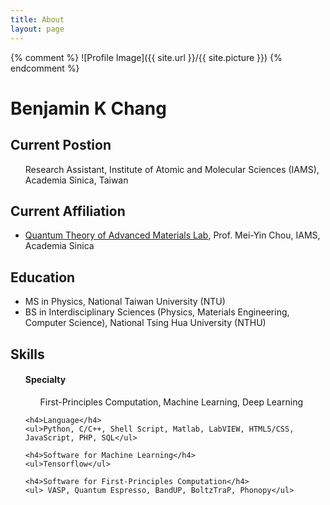 ```yaml
---
title: About
layout: page
---
```

{% comment %} ![Profile Image]({{ site.url }}/{{ site.picture }}) {% endcomment %}

<h1>Benjamin K Chang</h1>

<h2>Current Postion</h2>
<ul>
Research Assistant, Institute of Atomic and Molecular Sciences (IAMS), Academia Sinica, Taiwan
</ul>

<h2>Current Affiliation</h2>
<ul class="skill-list">
	<li><a href="https://www.iams.sinica.edu.tw/project/mychou">Quantum Theory of Advanced Materials Lab</a>, Prof. Mei-Yin Chou, IAMS, Academia Sinica</li>
	<!--<li><a href="http://mml.citi.sinica.edu.tw/">Multimedia and Machine Learning Lab</a>, Prof. Yu-Chiang Frank Wang, EE, NTU (CITI, Academia Sinica)</li>
	<li><a href="https://www.csie.ntu.edu.tw/~sdlin/">Machine Discovery and Social Network Mining Lab</a>, Prof. Shou-De Lin, CSIE, NTU</li>-->
</ul>



<h2>Education</h2>
<ul class="skill-list">
	<li>MS in Physics, National Taiwan University (NTU)</li>
	<li>BS in Interdisciplinary Sciences (Physics, Materials Engineering, Computer Science), National Tsing Hua University (NTHU)</li>
</ul>

<h2>Skills</h2>
<ul class="skill-list">
	<h4>Specialty</h4>
	<ul>First-Principles Computation, Machine Learning, Deep Learning</ul>

	<h4>Language</h4>
	<ul>Python, C/C++, Shell Script, Matlab, LabVIEW, HTML5/CSS, JavaScript, PHP, SQL</ul>

	<h4>Software for Machine Learning</h4>
	<ul>Tensorflow</ul>

	<h4>Software for First-Principles Computation</h4>
	<ul> VASP, Quantum Espresso, BandUP, BoltzTraP, Phonopy</ul>
</ul>
